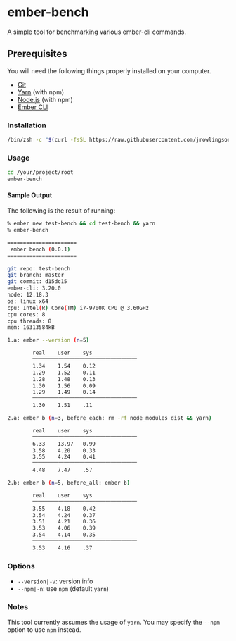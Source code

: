 # ember-bench

A simple tool for benchmarking various ember-cli commands.

## Prerequisites

You will need the following things properly installed on your computer.

* [Git](https://git-scm.com/)
* [Yarn](https://classic.yarnpkg.com/en/) (with npm)
* [Node.js](https://nodejs.org/) (with npm)
* [Ember CLI](https://ember-cli.com/)

### Installation

```sh
/bin/zsh -c "$(curl -fsSL https://raw.githubusercontent.com/jrowlingson/ember-bench/master/install.sh)"
```

### Usage

```sh
cd /your/project/root
ember-bench
```

#### Sample Output

The following is the result of running:

```zsh
% ember new test-bench && cd test-bench && yarn
% ember-bench
```

```sh
======================
 ember bench (0.0.1)
======================

git repo: test-bench
git branch: master
git commit: d15dc15
ember-cli: 3.20.0
node: 12.18.3
os: linux x64
cpu: Intel(R) Core(TM) i7-9700K CPU @ 3.60GHz
cpu cores: 8
cpu threads: 8
mem: 16313584kB

1.a: ember --version (n=5)

        real    user    sys
        ⎻⎻⎻⎻⎻⎻⎻⎻⎻⎻⎻⎻⎻⎻⎻⎻⎻⎻⎻⎻
        1.34    1.54    0.12
        1.29    1.52    0.11
        1.28    1.48    0.13
        1.30    1.56    0.09
        1.29    1.49    0.14
        ⎻⎻⎻⎻⎻⎻⎻⎻⎻⎻⎻⎻⎻⎻⎻⎻⎻⎻⎻⎻
        1.30    1.51    .11

2.a: ember b (n=3, before_each: rm -rf node_modules dist && yarn)

        real    user    sys
        ⎻⎻⎻⎻⎻⎻⎻⎻⎻⎻⎻⎻⎻⎻⎻⎻⎻⎻⎻⎻
        6.33    13.97   0.99
        3.58    4.20    0.33
        3.55    4.24    0.41
        ⎻⎻⎻⎻⎻⎻⎻⎻⎻⎻⎻⎻⎻⎻⎻⎻⎻⎻⎻⎻
        4.48    7.47    .57

2.b: ember b (n=5, before_all: ember b)

        real    user    sys
        ⎻⎻⎻⎻⎻⎻⎻⎻⎻⎻⎻⎻⎻⎻⎻⎻⎻⎻⎻⎻
        3.55    4.18    0.42
        3.54    4.24    0.37
        3.51    4.21    0.36
        3.53    4.06    0.39
        3.54    4.14    0.35
        ⎻⎻⎻⎻⎻⎻⎻⎻⎻⎻⎻⎻⎻⎻⎻⎻⎻⎻⎻⎻
        3.53    4.16    .37
```

### Options

* `--version|-v`: version info
* `--npm|-n`: use `npm` (default `yarn`)

### Notes

This tool currently assumes the usage of `yarn`. You may specify the `--npm` option to use `npm` instead.
